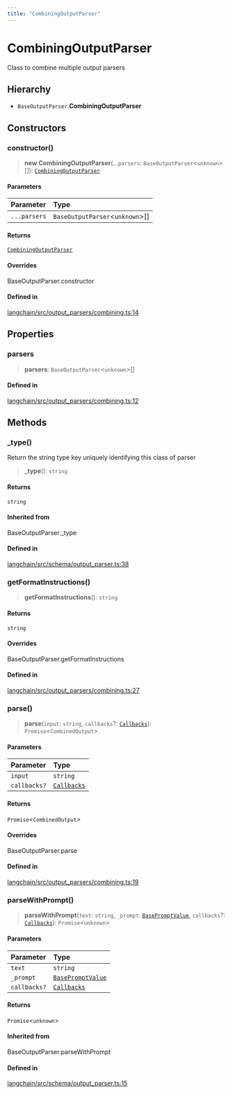 ```yaml
---
title: "CombiningOutputParser"
---
```


# CombiningOutputParser

Class to combine multiple output parsers

## Hierarchy

- `BaseOutputParser`.**CombiningOutputParser**

## Constructors

### constructor()

> **new CombiningOutputParser**(...`parsers`: `BaseOutputParser`<`unknown`\>[]): [`CombiningOutputParser`](CombiningOutputParser.md)

#### Parameters

| Parameter    | Type                              |
| :----------- | :-------------------------------- |
| `...parsers` | `BaseOutputParser`<`unknown`\>[] |

#### Returns

[`CombiningOutputParser`](CombiningOutputParser.md)

#### Overrides

BaseOutputParser.constructor

#### Defined in

[langchain/src/output_parsers/combining.ts:14](https://github.com/hwchase17/langchainjs/blob/ddf2996/langchain/src/output_parsers/combining.ts#L14)

## Properties

### parsers

> **parsers**: `BaseOutputParser`<`unknown`\>[]

#### Defined in

[langchain/src/output_parsers/combining.ts:12](https://github.com/hwchase17/langchainjs/blob/ddf2996/langchain/src/output_parsers/combining.ts#L12)

## Methods

### \_type()

Return the string type key uniquely identifying this class of parser

> **\_type**(): `string`

#### Returns

`string`

#### Inherited from

BaseOutputParser.\_type

#### Defined in

[langchain/src/schema/output_parser.ts:38](https://github.com/hwchase17/langchainjs/blob/ddf2996/langchain/src/schema/output_parser.ts#L38)

### getFormatInstructions()

> **getFormatInstructions**(): `string`

#### Returns

`string`

#### Overrides

BaseOutputParser.getFormatInstructions

#### Defined in

[langchain/src/output_parsers/combining.ts:27](https://github.com/hwchase17/langchainjs/blob/ddf2996/langchain/src/output_parsers/combining.ts#L27)

### parse()

> **parse**(`input`: `string`, `callbacks`?: [`Callbacks`](../../callbacks/types/Callbacks.md)): `Promise`<`CombinedOutput`\>

#### Parameters

| Parameter    | Type                                              |
| :----------- | :------------------------------------------------ |
| `input`      | `string`                                          |
| `callbacks?` | [`Callbacks`](../../callbacks/types/Callbacks.md) |

#### Returns

`Promise`<`CombinedOutput`\>

#### Overrides

BaseOutputParser.parse

#### Defined in

[langchain/src/output_parsers/combining.ts:19](https://github.com/hwchase17/langchainjs/blob/ddf2996/langchain/src/output_parsers/combining.ts#L19)

### parseWithPrompt()

> **parseWithPrompt**(`text`: `string`, `_prompt`: [`BasePromptValue`](../../schema/classes/BasePromptValue.md), `callbacks`?: [`Callbacks`](../../callbacks/types/Callbacks.md)): `Promise`<`unknown`\>

#### Parameters

| Parameter    | Type                                                         |
| :----------- | :----------------------------------------------------------- |
| `text`       | `string`                                                     |
| `_prompt`    | [`BasePromptValue`](../../schema/classes/BasePromptValue.md) |
| `callbacks?` | [`Callbacks`](../../callbacks/types/Callbacks.md)            |

#### Returns

`Promise`<`unknown`\>

#### Inherited from

BaseOutputParser.parseWithPrompt

#### Defined in

[langchain/src/schema/output_parser.ts:15](https://github.com/hwchase17/langchainjs/blob/ddf2996/langchain/src/schema/output_parser.ts#L15)
